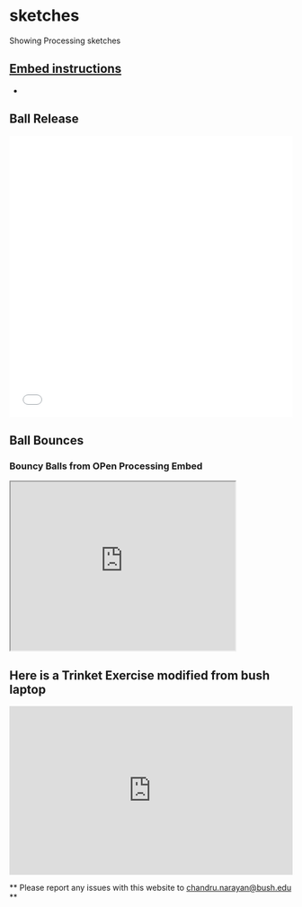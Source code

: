 # sketches
Showing Processing sketches

## [Embed instructions](./ball_release/embed.html)
*  
## Ball Release
<iframe src="./ball_release/" width="100%" height="500" frameborder="0" marginwidth="0" marginheight="0" allowfullscreen></iframe>

## Ball Bounces

### Bouncy Balls from OPen Processing Embed
<iframe src="https://www.openprocessing.org/sketch/948492/embed/" width="400" height="300"></iframe>

## Here is a Trinket Exercise modified from bush laptop
<iframe src="https://trinket.io/embed/java/568a63bc9d" width="100%" height="300" frameborder="0" marginwidth="0" marginheight="0" allowfullscreen></iframe>

** Please report any issues with this website to <chandru.narayan@bush.edu> **


